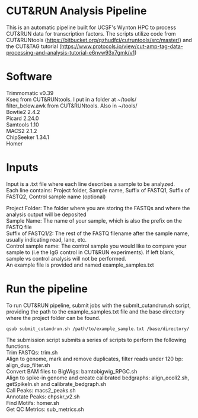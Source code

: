# CUT&RUN Analysis Pipeline
This is an automatic pipeline built for UCSF's Wynton HPC to process CUT&RUN data for transcription factors.
The scripts utilize code from CUT&RUNtools (https://bitbucket.org/qzhudfci/cutruntools/src/master/) and the CUT&TAG tutorial (https://www.protocols.io/view/cut-amp-tag-data-processing-and-analysis-tutorial-e6nvw93x7gmk/v1)

# Software
Trimmomatic v0.39\
Kseq from CUT&RUNtools. I put in a folder at ~/tools/\
filter_below.awk from CUT&RUNtools. Also in ~/tools/\
Bowtie2 2.4.2\
Picard 2.24.0\
Samtools 1.10\
MACS2 2.1.2\
ChipSeeker 1.34.1\
Homer

# Inputs
Input is a .txt file where each line describes a sample to be analyzed. \
Each line contains: Project folder, Sample name, Suffix of FASTQ1, Suffix of FASTQ2, Control sample name (optional)

Project Folder: The folder where you are storing the FASTQs and where the analysis output will be deposited\
Sample Name: The name of your sample, which is also the prefix on the FASTQ file\
Suffix of FASTQ1/2: The rest of the FASTQ filename after the sample name, usually indicating read, lane, etc.\
Control sample name: The control sample you would like to compare your sample to (i.e the IgG control in CUT&RUN experiments). If left blank, sample vs control analysis will not be performed.\
An example file is provided and named example_samples.txt

# Run the pipeline
To run CUT&RUN pipeline, submit jobs with the submit_cutandrun.sh script, providing the path to the example_samples.txt file and the base directory where the project folder can be found.

```qsub submit_cutandrun.sh /path/to/example_sample.txt /base/directory/```

The submission script submits a series of scripts to perform the following functions.\
Trim FASTQs: trim.sh\
Align to genome, mark and remove duplicates, filter reads under 120 bp: align_dup_filter.sh\
Convert BAM files to BigWigs: bamtobigwig_RPGC.sh\
Align to spike-in genome and create calibrated bedgraphs: align_ecoli2.sh, getSpikeIn.sh and calibrate_bedgraph.sh\
Call Peaks: macs2_peaks.sh\
Annotate Peaks: chpskr_v2.sh\
Find Motifs: homer.sh\
Get QC Metrics: sub_metrics.sh
